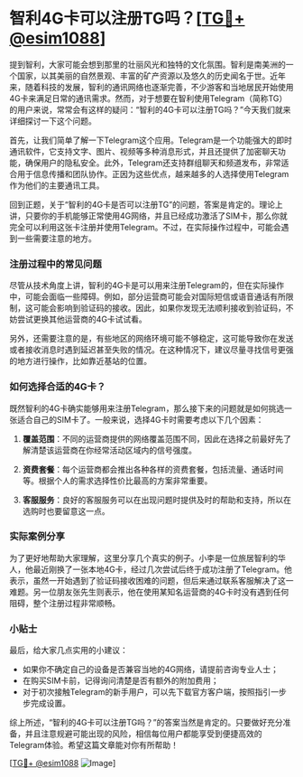 # 智利4G卡可以注册TG吗？[[TG💪+ @esim1088](https://t.me/s/esim1088)]

提到智利，大家可能会想到那里的壮丽风光和独特的文化氛围。智利是南美洲的一个国家，以其美丽的自然景观、丰富的矿产资源以及悠久的历史闻名于世。近年来，随着科技的发展，智利的通讯网络也逐渐完善，不少游客和当地居民开始使用4G卡来满足日常的通讯需求。然而，对于想要在智利使用Telegram（简称TG）的用户来说，常常会有这样的疑问：“智利的4G卡可以注册TG吗？”今天我们就来详细探讨一下这个问题。

首先，让我们简单了解一下Telegram这个应用。Telegram是一个功能强大的即时通讯软件，它支持文字、图片、视频等多种消息形式，并且还提供了加密聊天功能，确保用户的隐私安全。此外，Telegram还支持群组聊天和频道发布，非常适合用于信息传播和团队协作。正因为这些优点，越来越多的人选择使用Telegram作为他们的主要通讯工具。

回到正题，关于“智利的4G卡是否可以注册TG”的问题，答案是肯定的。理论上讲，只要你的手机能够正常使用4G网络，并且已经成功激活了SIM卡，那么你就完全可以利用这张卡注册并使用Telegram。不过，在实际操作过程中，可能会遇到一些需要注意的地方。

### 注册过程中的常见问题

尽管从技术角度上讲，智利的4G卡是可以用来注册Telegram的，但在实际操作中，可能会面临一些障碍。例如，部分运营商可能会对国际短信或语音通话有所限制，这可能会影响到验证码的接收。因此，如果你发现无法顺利接收到验证码，不妨尝试更换其他运营商的4G卡试试看。

另外，还需要注意的是，有些地区的网络环境可能不够稳定，这可能导致你在发送或者接收消息时遇到延迟甚至失败的情况。在这种情况下，建议尽量寻找信号更强的地方进行操作，比如靠近基站的位置。

### 如何选择合适的4G卡？

既然智利的4G卡确实能够用来注册Telegram，那么接下来的问题就是如何挑选一张适合自己的SIM卡了。一般来说，选择4G卡时需要考虑以下几个因素：

1. **覆盖范围**：不同的运营商提供的网络覆盖范围不同，因此在选择之前最好先了解清楚该运营商在你经常活动区域内的信号强度。
   
2. **资费套餐**：每个运营商都会推出各种各样的资费套餐，包括流量、通话时间等。根据个人的需求选择性价比最高的方案非常重要。
   
3. **客服服务**：良好的客服服务可以在出现问题时提供及时的帮助和支持，所以在选购时也要留意这一点。

### 实际案例分享

为了更好地帮助大家理解，这里分享几个真实的例子。小李是一位旅居智利的华人，他最近刚换了一张本地4G卡，经过几次尝试后终于成功注册了Telegram。他表示，虽然一开始遇到了验证码接收困难的问题，但后来通过联系客服解决了这一难题。另一位朋友张先生则表示，他在使用某知名运营商的4G卡时没有遇到任何阻碍，整个注册过程非常顺畅。

### 小贴士

最后，给大家几点实用的小建议：
- 如果你不确定自己的设备是否兼容当地的4G网络，请提前咨询专业人士；
- 在购买SIM卡前，记得询问清楚是否有额外的附加费用；
- 对于初次接触Telegram的新手用户，可以先下载官方客户端，按照指引一步步完成设置。

综上所述，“智利的4G卡可以注册TG吗？”的答案当然是肯定的。只要做好充分准备，并且注意规避可能出现的风险，相信每位用户都能享受到便捷高效的Telegram体验。希望这篇文章能对你有所帮助！

[[TG💪+ @esim1088](https://t.me/s/esim1088) ![Image](https://i.postimg.cc/4NQfJmqS/Snipaste-2025-05-13-00-14-12.png)]